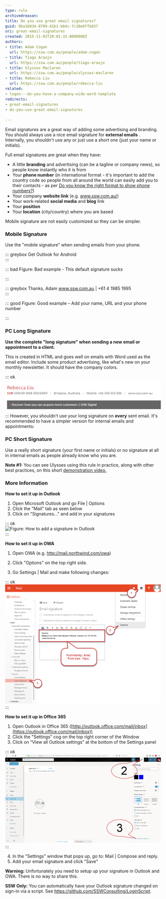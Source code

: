 ```yaml
---
type: rule
archivedreason: 
title: Do you use great email signatures?
guid: 9ba16834-8789-41b1-b64c-7c10e8ffb837
uri: great-email-signatures
created: 2015-11-02T20:01:33.0000000Z
authors:
- title: Adam Cogan
  url: https://ssw.com.au/people/adam-cogan
- title: Tiago Araujo
  url: https://ssw.com.au/people/tiago-araujo
- title: Ulysses Maclaren
  url: https://ssw.com.au/people/ulysses-maclaren
- title: Rebecca Liu
  url: https://ssw.com.au/people/rebecca-liu
related:
- logon---do-you-have-a-company-wide-word-template
redirects:
- great-email-signatures
- do-you-use-great-email-signatures

---
```


Email signatures are a great way of adding some advertising and branding. You should always use a nice email signature for  **external emails** .
Internally, you shouldn't use any or just use a short one (just your name or initials).




Full email signatures are great when they have:

* A little  **branding** and advertising (can be a tagline or company news), so people know instantly who it is from
* Your  **phone number** (in international format - it's important to add the country code so people from all around the world can easily add you to their contacts - as per [Do you know the right format to show phone numbers?](/_layouts/15/FIXUPREDIRECT.ASPX?WebId=3dfc0e07-e23a-4cbb-aac2-e778b71166a2&TermSetId=07da3ddf-0924-4cd2-a6d4-a4809ae20160&TermId=19e719e8-a1ff-47c4-a642-5c7e3189f25e))
* Your company  **website link** (e.g. www.ssw.com.au/)
* Your work-related  **social media** and  **blog** link
* Your **position**
* Your  **location** (city/country) where you are based


Mobile signature are not easily customized so they can be simpler.


<!--endintro-->

### Mobile Signature 


Use the "mobile signature" when sending emails from your phone.


::: greybox
Get Outlook for Android  
:::


::: bad
Figure: Bad example - This default signature sucks


:::


::: greybox
Thanks, Adam
www.ssw.com.au  | +61 4 1985 1995  
:::


::: good
Figure: Good example – Add your name, URL and your phone number

:::

### PC Long Signature

**Use the complete "long signature" when sending a new email or appointment to a client.**

This is created in HTML and goes well on emails with Word used as the email editor. Include some product advertising, like what's new on your monthly newsletter. It should have the company colors.


::: ok  
![Figure: A great long signature for PC](outlook-signature.png)  
:::
However, you shouldn't use your long signature on 
    **every** sent email. It's recommended to have a simpler version for internal emails and appointments:
### PC Short Signature




Use a really short signature (your first name or initials) or no signature at all in internal emails  as people already know who you are.

**Note #1:** You can see Ulysses using this rule in practice, along with other best practices, on this short [demonstration video.](http://www.youtube.com/watch?v=LAqRokqq4jI)

### More Information

**How to set it up in Outlook**

1. Open Microsoft Outlook and go File | Options
2. Click the "Mail" tab as seen below
3. Click on "Signatures..." and add in your signatures



::: ok  
![Figure: How to add a signature in Outlook](../../assets/Outlook2013\_signature.jpg)  
:::

**How to set it up in OWA**

1. Open OWA (e.g. http://mail.northwind.com/owa)
2. Click "Options" on the top right side. 

3. Go Settings | Mail and make following changes: 




::: ok  
![Figure: Add your 'Email Signature' and save](owa-signatures.png)  
:::

**How to set it up in Office 365**

1. Open Outlook in Office 365 ([http://outlook.office.com/mail/inbox](https://outlook.office.com/mail/inbox))
2. Click the "Settings" cog on the top right corner of the Window
3. Click on “View all Outlook settings” at the bottom of the Settings panel 
      

::: ok  
![Figure: Where to find "View all Outlook settings"](outlook-settings-signature.png)  
:::

4. In the "Settings" window that pops up, go to: Mail | Compose and reply.
5. Add your email signature and click "Save"


**Warning:** Unfortunately you need to setup up your signature in Outlook and OWA. There is no way to share this.

**SSW Only:** You can automatically have your Outlook signature changed on sign-in via a script. See https://github.com/SSWConsulting/LoginScript.
